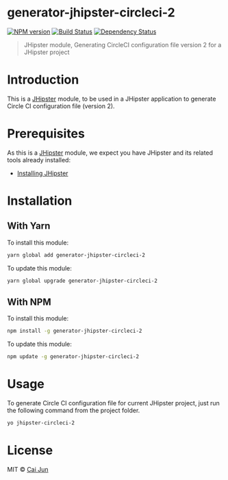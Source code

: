# generator-jhipster-circleci-2
[![NPM version][npm-image]][npm-url] [![Build Status][travis-image]][travis-url] [![Dependency Status][daviddm-image]][daviddm-url]
> JHipster module, Generating CircleCI configuration file version 2 for a JHipster project

# Introduction

This is a [JHipster](http://jhipster.github.io/) module, to be used in a JHipster application to generate Circle CI configuration file (version 2).

# Prerequisites

As this is a [JHipster](http://jhipster.github.io/) module, we expect you have JHipster and its related tools already installed:

- [Installing JHipster](https://jhipster.github.io/installation.html)

# Installation

## With Yarn

To install this module:

```bash
yarn global add generator-jhipster-circleci-2
```

To update this module:

```bash
yarn global upgrade generator-jhipster-circleci-2
```

## With NPM

To install this module:

```bash
npm install -g generator-jhipster-circleci-2
```

To update this module:

```bash
npm update -g generator-jhipster-circleci-2
```

# Usage

To generate Circle CI configuration file for current JHipster project, just run the following command from the project folder.
```bash
yo jhipster-circleci-2
```

# License

MIT © [Cai Jun](https://github.com/jeantsai)


[npm-image]: https://img.shields.io/npm/v/generator-jhipster-circleci-2.svg
[npm-url]: https://npmjs.org/package/generator-jhipster-circleci-2
[travis-image]: https://travis-ci.org/jeantsai/generator-jhipster-circleci-2.svg?branch=master
[travis-url]: https://travis-ci.org/jeantsai/generator-jhipster-circleci-2
[daviddm-image]: https://david-dm.org/jeantsai/generator-jhipster-circleci-2.svg?theme=shields.io
[daviddm-url]: https://david-dm.org/jeantsai/generator-jhipster-circleci-2
